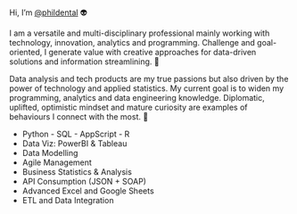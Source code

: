 Hi, I’m [@phildental](https://www.linkedin.com/in/felipemarqueseth/) 👽


I am a versatile and multi-disciplinary professional mainly working with technology, innovation, analytics and programming. 
Challenge and goal-oriented, I generate value with creative approaches for data-driven solutions and information streamlining. 🎯

Data analysis and tech products are my true passions but also driven by the power of technology and applied statistics. My current goal is to widen my programming, analytics and data engineering knowledge. Diplomatic, uplifted, optimistic mindset and mature curiosity are examples of behaviours I connect with the most. 🦾

* Python - SQL - AppScript - R
* Data Viz: PowerBI & Tableau
* Data Modelling
* Agile Management
* Business Statistics & Analysis
* API Consumption (JSON + SOAP)
* Advanced Excel and Google Sheets
* ETL and Data Integration
